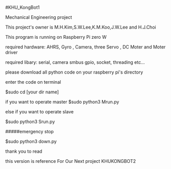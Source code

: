 #KHU_KongBot1


Mechanical Engineering project 

This project's owner is M.H.Kim,S.W.Lee,K.M.Koo,J.W.Lee and H.J.Choi

This program is running on Raspberry Pi zero W

required hardware:
AHRS, Gyro , Camera, three Servo , DC Moter and Moter driver

required libary:
serial, camera smbus gpio, socket, threading etc...

please download all python code on your raspberry pi's directory 

enter the code on terminal

$sudo cd [your dir name]

if you want to operate master
$sudo python3 Mrun.py

else if you want to operate slave

$sudo python3 Srun.py

#####emergency stop

 $sudo python3 down.py
 
thank you to read

this version is reference For Our Next project KHUKONGBOT2 
